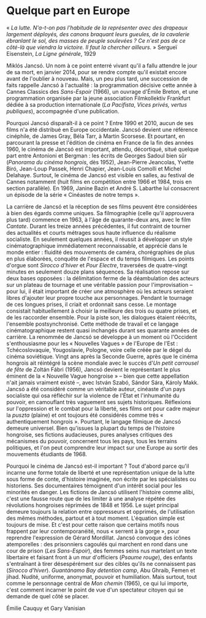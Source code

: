 # Quelque part en Europe

« _La lutte. N'a-t-on pas l'habitude de la représenter avec des drapeaux largement déployés, des canons braquant leurs gueules, de la cavalerie ébranlant le sol, des masses de peuple soulevées ? Ce n'est pas de ce côté-là que viendra la victoire. Il faut la chercher ailleurs._ »
Sergueï Eisenstein, _La Ligne générale_, 1929

Miklós Jancsó. Un nom à ce point enterré vivant qu'il a fallu attendre le jour de sa mort, en janvier 2014, pour se rendre compte qu'il existait encore avant de l'oublier à nouveau. Mais, un peu plus tard, une succession de faits rappelle Jancsó à l'actualité : la programmation décisive cette année à Cannes Classics des _Sans-Espoir_ (1966), un ouvrage d'Émile Breton, et une programmation organisée par la jeune association Filmkollektiv Frankfurt dédiée à sa production internationale (_La Pacifista_, _Vices privés, vertus publiques_), accompagnée d'une publication.

Pourquoi Jancsó disparaît-il à ce point ? Entre 1990 et 2010, aucun de ses films n'a été distribué en Europe occidentale. Jancsó devient une référence cinéphile, de James Gray, Béla Tarr, à Martin Scorsese. Et pourtant, en parcourant la presse et l'édition de cinéma en France de la fin des années 1960, le cinéma de Jancsó est important, attendu, décortiqué, situé quelque part entre Antonioni et Bergman : les écrits de Georges Sadoul bien sûr (_Panorama du cinéma hongrois_, dès 1952), Jean-Pierre Jeancolas, Yvette Biró, Jean-Loup Passek, Henri Chapier, Jean-Louis Comolli et Michel Delahaye. Surtout, le cinéma de Jancsó est visible en salles, au festival de Cannes notamment (huit films en compétition entre 1966 et 1984, trois en section parallèle). En 1969, Janine Bazin et André S. Labarthe lui consacrent un épisode de la série « Cinéastes de notre temps ».

La carrière de Jancsó et la réception de ses films peuvent être considérées à bien des égards comme uniques. Sa filmographie (celle qu'il approuvera plus tard) commence en 1963, à l'âge de quarante-deux ans, avec le film _Cantate_. Durant les treize années précédentes, il fut contraint de tourner des actualités et courts métrages sous haute influence du réalisme socialiste. En seulement quelques années, il réussit à développer un style cinématographique immédiatement reconnaissable, et apprécié dans le monde entier : fluidité des mouvements de caméra, chorégraphies de plus en plus élaborées, conquête de l'espace et du temps filmiques. Les points d'orgue sont _Sirocco d'hiver_ et _Pour Electre_, traversées de quatre-vingt minutes en seulement douze plans séquences. Sa réalisation repose sur deux bases opposées : la délimitation ferme de la déambulation des acteurs sur un plateau de tournage et une véritable passion pour l'improvisation – pour lui, il était important de créer une atmosphère où les acteurs seraient libres d'ajouter leur propre touche aux personnages. Pendant le tournage de ces longues prises, il criait et ordonnait sans cesse. Le montage consistait habituellement à choisir la meilleure des trois ou quatre prises, et de les raccorder ensemble. Pour la piste son, les dialogues étaient réécrits, l'ensemble postsynchronisé. Cette méthode de travail et ce langage cinématographique restent quasi inchangés durant ses quarante années de carrière. La renommée de Jancsó se développe à un moment où l'Occident s'enthousiasme pour les « Nouvelles Vagues » de l'Europe de l'Est : Tchécoslovaquie, Yougoslavie, Pologne, voire celle créée par le dégel du cinéma soviétique. Vingt ans après la Seconde Guerre, après que le cinéma hongrois ait réintégré la scène mondiale avec le succès d'_Un petit carrousel de fête_ de Zoltán Fábri (1956), Jancsó devient le représentant le plus éminent de la « Nouvelle Vague hongroise » – bien que cette appellation n'ait jamais vraiment existé –, avec István Szabó, Sándor Sára, Károly Makk. Jancsó a été considéré comme un véritable auteur, cinéaste d'un pays socialiste qui osa réfléchir sur la violence de l'État et l'inhumanité du pouvoir, en camouflant très vaguement ses sujets historiques. Réflexions sur l'oppression et le combat pour la liberté, ses films ont pour cadre majeur la _puszta_ (plaine) et ont toujours été considérés comme très « authentiquement hongrois ». Pourtant, le langage filmique de Jancsó demeure universel. Bien qu'issues la plupart du temps de l'histoire hongroise, ses fictions audacieuses, pures analyses critiques des mécanismes du pouvoir, concernent tous les pays, tous les terrains politiques, et l'on peut comprendre leur impact sur une Europe au sortir des mouvements étudiants de 1968.

Pourquoi le cinéma de Jancsó est-il important ? Tout d'abord parce qu'il incarne une forme totale de liberté et une représentation unique de la lutte sous forme de conte, d'histoire imaginée, non écrite par les spécialistes ou historiens. Ses documentaires témoignent d'un intérêt social pour les minorités en danger. Les fictions de Jancsó utilisent l'histoire comme alibi, c'est une fausse route que de les limiter à une analyse répétée des révolutions hongroises réprimées de 1848 et 1956. Le sujet principal demeure toujours la relation entre oppresseurs et opprimés, de l'utilisation des mêmes méthodes, partout et à tout moment. L'équation simple est toujours de mise. Et c'est pour cette raison que certains motifs nous frappent par leur contemporanéité, nous « serrent à la gorge », pour reprendre l'expression de Gérard Mordillat. Jancsó convoque des icônes atemporelles : des prisonniers cagoulés qui marchent en rond dans une cour de prison (_Les Sans-Espoir_), des femmes seins nus martelant un texte libertaire et faisant front à un mur d'officiers (_Psaume rouge_), des enfants s'entraînant à tirer désespérément sur des cibles qu'ils ne connaissent pas (_Sirocco d'hiver_). _Guantánamo Bay detention camp_, Abu Ghraib, Femen et jihad. Nudité, uniforme, anonymat, pouvoir et humiliation. Mais surtout, tout comme le personnage central de _Mon chemin_ (1965), ce qui lui importe, c'est comment incarner le point de vue d'un spectateur citoyen qui se demande de quel côté se placer.

Émilie Cauquy et Gary Vanisian
